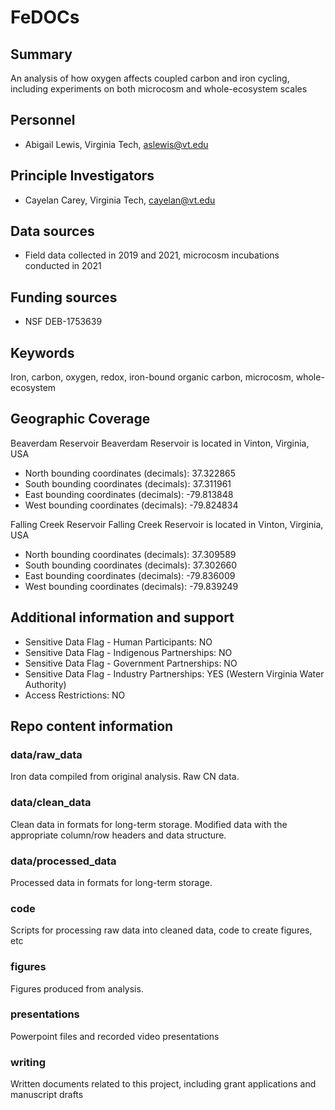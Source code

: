 # FeDOCs

## Summary

An analysis of how oxygen affects coupled carbon and iron cycling, including experiments on both microcosm and whole-ecosystem scales

## Personnel

- Abigail Lewis, Virginia Tech, aslewis@vt.edu

## Principle Investigators

- Cayelan Carey, Virginia Tech, cayelan@vt.edu

## Data sources

- Field data collected in 2019 and 2021, microcosm incubations conducted in 2021

## Funding sources

- NSF DEB-1753639 

## Keywords

Iron, carbon, oxygen, redox, iron-bound organic carbon, microcosm, whole-ecosystem

## Geographic Coverage

Beaverdam Reservoir
Beaverdam Reservoir is located in Vinton, Virginia, USA

- North bounding coordinates (decimals): 37.322865
- South bounding coordinates (decimals): 37.311961
- East bounding coordinates (decimals): -79.813848 
- West bounding coordinates (decimals): -79.824834

Falling Creek Reservoir
Falling Creek Reservoir is located in Vinton, Virginia, USA

- North bounding coordinates (decimals): 37.309589
- South bounding coordinates (decimals): 37.302660
- East bounding coordinates (decimals): -79.836009 
- West bounding coordinates (decimals): -79.839249

## Additional information and support

- Sensitive Data Flag - Human Participants: NO
- Sensitive Data Flag - Indigenous Partnerships: NO
- Sensitive Data Flag - Government Partnerships: NO
- Sensitive Data Flag - Industry Partnerships: YES (Western Virginia Water Authority)
- Access Restrictions: NO

## Repo content information

### data/raw_data

Iron data compiled from original analysis. Raw CN data.

### data/clean_data

Clean data in formats for long-term storage. Modified data with the appropriate column/row headers and data structure.

### data/processed_data

Processed data in formats for long-term storage.

### code

Scripts for processing raw data into cleaned data, code to create figures, etc

### figures

Figures produced from analysis.

### presentations

Powerpoint files and recorded video presentations

### writing

Written documents related to this project, including grant applications and manuscript drafts
